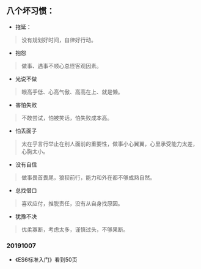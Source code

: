 ## 八个坏习惯：
- 拖延：
> 没有规划好时间，自律好行动。

- 抱怨
> 做事、遇事不顺心总怪客观因素。

- 光说不做
> 眼高手低、心高气傲、高高在上、就是懒。

- 害怕失败
> 不敢尝试，怕被笑话，怕失败成本高。

- 怕丢面子
> 太在乎言行举止在别人面前的重要性，做事小心翼翼，心里承受能力太差，心胸太小。

- 没有自信
> 做事畏首畏尾，狼狈前行，能力和外在都不够成熟自然。

- 总找借口
> 喜欢应付，推脱责任，没有从自身找原因。

- 犹豫不决
> 优柔寡断，考虑太多，谨慎过头，不够果断。

### 20191007
- 《ES6标准入门》看到50页